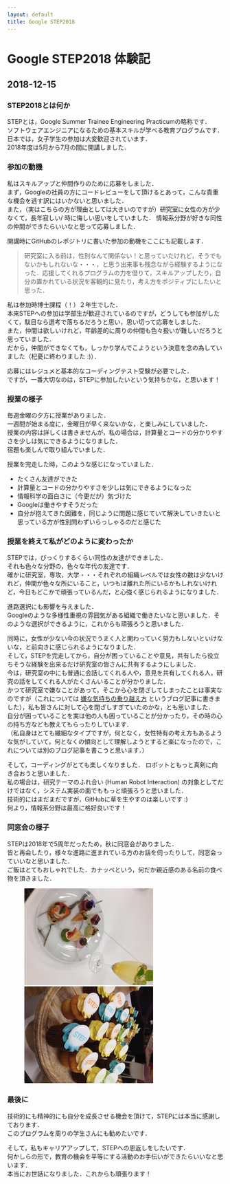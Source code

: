 ```yaml
---
layout: default
title: Google STEP2018
---
```


# Google STEP2018 体験記

## 2018-12-15

### STEP2018とは何か

STEPとは，Google Summer Trainee Engineering Practicumの略称です．  
ソフトウェアエンジニアになるための基本スキルが学べる教育プログラムです．  
日本では，女子学生の参加は大変歓迎されています．  
2018年度は5月から7月の間に開講しました．

### 参加の動機

私はスキルアップと仲間作りのために応募をしました．   
まず，Googleの社員の方にコードレビューをして頂けるとあって，こんな貴重な機会を逃す訳にはいかないと思いました．  
また，（実はこちらの方が理由としては大きいのですが）研究室に女性の方が少なくて，長年寂しい/ 時に悔しい思いをしていました． 
情報系分野が好きな同性の仲間ができたらいいなと思って応募しました．  

開講時にGitHubのレポジトリに書いた参加の動機をここにも記載します．

> 研究室に入る前は，性別なんて関係ない！と思っていたけれど，そうでもないかもしれないな・・・，と思う出来事も残念ながら経験するようになった．応援してくれるプログラムの力を借りて，スキルアップしたり，自分の置かれている状況を客観的に見たり，考え方をポジティブにしたいと思った．

私は参加時博士課程（！）２年生でした．  
本来STEPへの参加は学部生が歓迎されているのですが，どうしても参加がしたくて，駄目なら選考で落ちるだろうと思い，思い切って応募をしました．  
また，仲間は欲しいけれど，年齢差的に周りの仲間も色々扱いが難しいだろうと思っていました．  
だから，仲間ができなくても，しっかり学んでこようという決意を念の為していました（杞憂に終わりました :)）．

応募にはレジュメと基本的なコーディングテスト受験が必要でした．  
ですが，一番大切なのは，STEPに参加したいという気持ちかな，と思います！

### 授業の様子

毎週金曜の夕方に授業がありました．  
一週間が始まる度に，金曜日が早く来ないかな，と楽しみにしていました．  
授業の内容は詳しくは書きませんが，私の場合は，計算量とコードの分かりやすさを少しは気にできるようになりました．  
宿題も楽しんで取り組んでいました．

授業を完走した時，このような感じになっていました．
- たくさん友達ができた
- 計算量とコードの分かりやすさを少しは気にできるようになった
- 情報科学の面白さに（今更だが）気づけた
- Googleは働きやすそうだった
- 自分が抱えてきた困難を，同じように問題に感じていて解決していきたいと思っている方が性別問わずいらっしゃるのだと感じた

### 授業を終えて私がどのように変わったか

STEPでは，びっくりするくらい同性の友達ができました．  
それも色々な分野の，色々な年代の友達です．  
確かに研究室，専攻，大学・・・それぞれの組織レベルでは女性の数は少ないけれど，仲間が色々な所にいること，いつもは離れた所にいるかもしれないけれど，今日もどこかで頑張っているんだ，と心強く感じられるようになりました．

進路選択にも影響を与えました．  
Googleのような多様性重視の雰囲気がある組織で働きたいなと思いました．そのような選択ができるように，これからも頑張ろうと思いました．

同時に，女性が少ない今の状況でうまく人と関わっていく努力もしないといけないな，と前向きに感じられるようになりました．  
そして，STEPを完走してから，自分が困っていることや意見，共有したら役立ちそうな経験を出来るだけ研究室の皆さんに共有するようにしました．   
今は，研究室の中にも普通に会話してくれる人や，意見を共有してくれる人，研究の話をしてくれる人がたくさんいることが分かりました．  
かつて研究室で嫌なことがあって，そこから心を閉ざしてしまったことは事実なのですが（これについては [嫌な気持ちの乗り越え方](2018-08-08-mindset.md) というブログ記事に書きました），私も皆さんに対して心を閉ざしすぎていたのかな，とも思いました．   
自分が困っていることを実は他の人も困っていることが分かったり，その時の心の持ち方なども教えてもらったりしています．  
（私自身はとても繊細なタイプですが，何となく，女性特有の考え方もあるような気がしていて，何となくの傾向として理解しようとすると楽になったので，これについては別のブログ記事を書こうと思います．）

そして，コーディングがとても楽しくなりました． 
ロボットともっと真剣に向き合おうと思いました．  
私の場合は，研究テーマのふれ合い (Human Robot Interaction) の対象としてだけではなく，システム実装の面でももっと頑張ろうと思いました．  
技術的にはまだまだですが，GitHubに草を生やすのは楽しいです :)  
何より，情報系分野は最高に格好良いです！

### 同窓会の様子

STEPは2018年で5周年だったため，秋に同窓会がありました．  
皆と再会したり，様々な進路に進まれている方のお話を伺ったりして，同窓会っていいなと思いました．  
ご飯はとてもおしゃれでした．カナッペという，何だか親近感のある名前の食べ物を頂きました．
<figure>
  <img width="300" src="https://github.com/kochigami/kochigami.github.io/blob/master/_posts/figure/delicious_foods.jpg">
  <img width="300" src="https://github.com/kochigami/kochigami.github.io/blob/master/_posts/figure/cupcakes.jpg">
</figure>

### 最後に

技術的にも精神的にも自分を成長させる機会を頂けて，STEPには本当に感謝しております．  
このプログラムを周りの学生さんにも勧めたいです．  

そして，私もキャリアアップして，STEPへの恩返しをしたいです．  
何かしらの形で，教育の機会を平等にする活動のお手伝いができたらいいなと思います．  
本当にお世話になりました．これからも頑張ります！